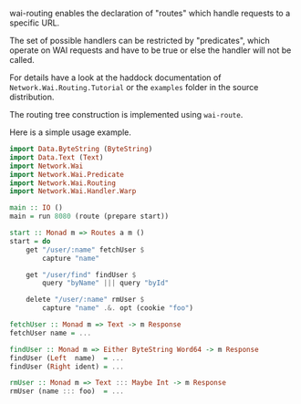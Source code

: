 wai-routing enables the declaration of "routes" which handle
requests to a specific URL.

The set of possible handlers can be restricted by "predicates",
which operate on WAI requests and have to be true or else the
handler will not be called.

For details have a look at the haddock documentation of
`Network.Wai.Routing.Tutorial` or the `examples` folder in the
source distribution.

The routing tree construction is implemented using `wai-route`.

Here is a simple usage example.


```haskell
import Data.ByteString (ByteString)
import Data.Text (Text)
import Network.Wai
import Network.Wai.Predicate
import Network.Wai.Routing
import Network.Wai.Handler.Warp

main :: IO ()
main = run 8080 (route (prepare start))

start :: Monad m => Routes a m ()
start = do
    get "/user/:name" fetchUser $
        capture "name"

    get "/user/find" findUser $
        query "byName" ||| query "byId"

    delete "/user/:name" rmUser $
        capture "name" .&. opt (cookie "foo")

fetchUser :: Monad m => Text -> m Response
fetchUser name = ...

findUser :: Monad m => Either ByteString Word64 -> m Response
findUser (Left  name)  = ...
findUser (Right ident) = ...

rmUser :: Monad m => Text ::: Maybe Int -> m Response
rmUser (name ::: foo)  = ...
```

